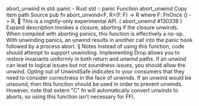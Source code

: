 abort_unwind in std::panic - Rust
std
::
panic
Function
abort_unwind
Copy item path
Source
pub fn abort_unwind<F, R>(f: F) -> R
where
    F:
FnOnce
() -> R,
🔬
This is a nightly-only experimental API. (
abort_unwind
#130338
)
Expand description
Invokes a closure, aborting if the closure unwinds.
When compiled with aborting panics, this function is effectively a no-op.
With unwinding panics, an unwind results in another call into the panic
hook followed by a process abort.
§
Notes
Instead of using this function, code should attempt to support unwinding.
Implementing
Drop
allows you to restore invariants uniformly in both
return and unwind paths.
If an unwind can lead to logical issues but not soundness issues, you
should allow the unwind. Opting out of
UnwindSafe
indicates to your
consumers that they need to consider correctness in the face of unwinds.
If an unwind would be unsound, then this function should be used in order
to prevent unwinds. However, note that
extern "C" fn
will automatically
convert unwinds to aborts, so using this function isn’t necessary for FFI.